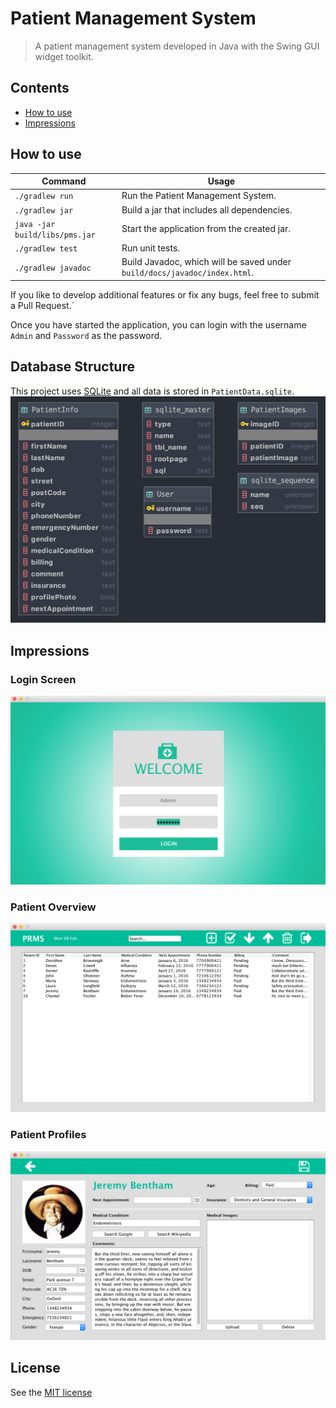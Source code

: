 # Patient Management System
> A patient management system developed in Java with the Swing GUI widget toolkit.

## Contents
- [How to use](#how-to-use)
- [Impressions](#impressions)

## How to use

| Command                         | Usage                                                                    |
|---------------------------------|--------------------------------------------------------------------------|
| `./gradlew run`                 | Run the Patient Management System.                                       |
| `./gradlew jar`                 | Build a jar that includes all dependencies.                              |
| `java -jar build/libs/pms.jar`  | Start the application from the created jar.                              |
| `./gradlew test`                | Run unit tests.                                                          |
| `./gradlew javadoc`             | Build Javadoc, which will be saved under `build/docs/javadoc/index.html`.|

If you like to develop additional features or fix any bugs, feel free to submit a Pull Request.´

Once you have started the application, you can login with the username `Admin` and `Password` as the password.

## Database Structure
This project uses [SQLite](https://www.sqlite.org/index.html) and all data is stored in `PatientData.sqlite`.
![database structure](/images/db_structure.png)

## Impressions

### Login Screen
![login screen](/images/login.png)

### Patient Overview
![patient overview](/images/overview.png)

### Patient Profiles
![patient profiles](/images/profile.png)

## License
See the [MIT license](/LICENSE.md)
